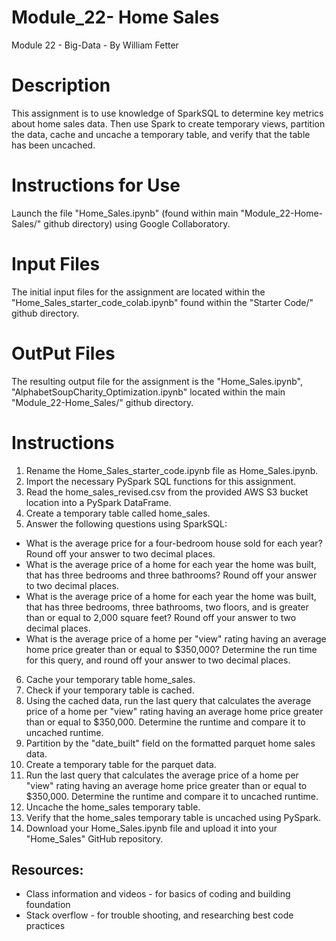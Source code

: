# Module_22- Home Sales

 Module 22 - Big-Data - By William Fetter

# Description
This assignment is to use knowledge of SparkSQL to determine key metrics about home sales data. Then use Spark to create temporary views, partition the data, cache and uncache a temporary table, and verify that the table has been uncached.

# Instructions for Use
Launch the file "Home_Sales.ipynb" (found within main "Module_22-Home-Sales/" github directory) using Google Collaboratory. 

# Input Files
The initial input files for the assignment are located within the "Home_Sales_starter_code_colab.ipynb" found within the "Starter Code/" github directory.

# OutPut Files
The resulting output file for the assignment is the "Home_Sales.ipynb", "AlphabetSoupCharity_Optimization.ipynb" located within the main "Module_22-Home_Sales/" github directory. 

# Instructions

1. Rename the Home_Sales_starter_code.ipynb file as Home_Sales.ipynb.
2. Import the necessary PySpark SQL functions for this assignment.
3. Read the home_sales_revised.csv from the provided AWS S3 bucket location into a PySpark DataFrame.
4. Create a temporary table called home_sales.
5. Answer the following questions using SparkSQL:
  - What is the average price for a four-bedroom house sold for each year? Round off your answer to two decimal places.
  - What is the average price of a home for each year the home was built, that has three bedrooms and three bathrooms? Round off your answer to two decimal places.
  - What is the average price of a home for each year the home was built, that has three bedrooms, three bathrooms, two floors, and is greater than or equal to 2,000 square feet? Round off your answer to two decimal places.
  - What is the average price of a home per "view" rating having an average home price greater than or equal to $350,000? Determine the run time for this query, and round off your answer to two decimal places.
    
6. Cache your temporary table home_sales.
7. Check if your temporary table is cached.
8. Using the cached data, run the last query that calculates the average price of a home per "view" rating having an average home price greater than or equal to $350,000. Determine the runtime and compare it to uncached runtime.
9. Partition by the "date_built" field on the formatted parquet home sales data.
10. Create a temporary table for the parquet data.
11. Run the last query that calculates the average price of a home per "view" rating having an average home price greater than or equal to $350,000. Determine the runtime and compare it to uncached runtime.
12. Uncache the home_sales temporary table.
13. Verify that the home_sales temporary table is uncached using PySpark.
14. Download your Home_Sales.ipynb file and upload it into your "Home_Sales" GitHub repository.

## Resources:
 * Class information and videos - for basics of coding and building foundation
 * Stack overflow - for trouble shooting, and researching best code practices
